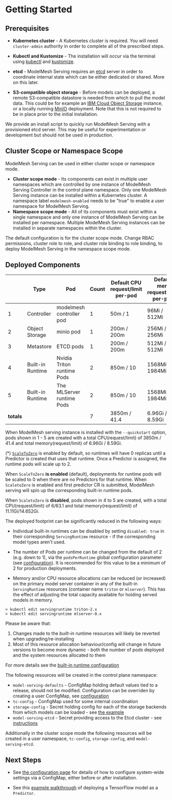 # Getting Started

## Prerequisites

- **Kubernetes cluster** - A Kubernetes cluster is required. You will need `cluster-admin` authority in order to complete all of the prescribed steps.

- **Kubectl and Kustomize** - The installation will occur via the terminal using [kubectl](https://kubernetes.io/docs/tasks/tools/#kubectl) and [kustomize](https://kubectl.docs.kubernetes.io/installation/kustomize/).

- **etcd** - ModelMesh Serving requires an [etcd](https://etcd.io/) server in order to coordinate internal state which can be either dedicated or shared. More on this later.

- **S3-compatible object storage** - Before models can be deployed, a remote S3-compatible datastore is needed from which to pull the model data. This could be for example an [IBM Cloud Object Storage](https://www.ibm.com/cloud/object-storage) instance, or a locally running [MinIO](https://github.com/minio/minio) deployment. Note that this is not required to be in place prior to the initial installation.

We provide an install script to quickly run ModelMesh Serving with a provisioned etcd server. This may be useful for experimentation or development but should not be used in production.

## Cluster Scope or Namespace Scope

ModelMesh Serving can be used in either cluster scope or namespace mode. 
- **Cluster scope mode** - Its components can exist in multiple user namespaces which are controlled by one instance of ModelMesh Serving Controller in the control plane namespace. Only one ModelMesh Serving instance can be installed within a Kubernetes cluster. A namespace label `modelmesh-enabled` needs to be "true" to enable a user namespace for ModelMesh Serving.
- **Namespace scope mode** - All of its components must exist within a single namespace and only one instance of ModelMesh Serving can be installed per namespace. Multiple ModelMesh Serving instances can be installed in separate namespaces within the cluster.

The default configuration is for the cluster scope mode. Change RBAC permissions, cluster role to role, and cluster role binding to role binding, to deploy ModelMesh Serving in the namespace scope mode.

## Deployed Components

|            | Type             | Pod                        | Count | Default CPU request/limit per-pod | Default mem request/limit per-pod |
| ---------- | ---------------- | -------------------------- | ----- | --------------------------------- | --------------------------------- |
| 1          | Controller       | modelmesh controller pod   | 1     | 50m / 1                           | 96Mi / 512Mi                      |
| 2          | Object Storage   | minio pod                  | 1     | 200m / 200m                       | 256Mi / 256Mi                     |
| 3          | Metastore        | ETCD pods                  | 1     | 200m / 200m                       | 512Mi / 512Mi                     |
| 4          | Built-in Runtime | Nvidia Triton runtime Pods | 2     | 850m / 10                         | 1568Mi / 1984Mi                   |
| 5          | Built-in Runtime | The MLServer runtime Pods  | 2     | 850m / 10                         | 1568Mi / 1984Mi                   |
| **totals** |                  |                            | 7     | 3850m / 41.4                      | 6.96Gi / 8.59Gi                   |

When ModelMesh serving instance is installed with the `--quickstart` option, pods shown in 1 - 5 are created with a total CPU(request/limit) of 3850m / 41.4 and total memory(request/limit) of 6.96Gi / 8.59Gi.

(\*) [`ScaleToZero`](../production-use/scaling.md#scale-to-zero) is enabled by default, so runtimes will have 0 replicas until a Predictor is created that uses that runtime. Once a Predictor is assigned, the runtime pods will scale up to 2.

When `ScaleToZero` **is enabled** (default), deployments for runtime pods will be scaled to 0 when there are no Predictors for that runtime. When `ScaletoZero` is enabled and first predictor CR is submitted, ModelMesh serving will spin up the corresponding built-in runtime pods.

When `ScaletoZero` is **disabled**, pods shown in 4 to 5 are created, with a total CPU(request/limit) of 6/63.1 and total memory(request/limit) of 11.11Gi/14.652Gi.

The deployed footprint can be significantly reduced in the following ways:

- Individual built-in runtimes can be disabled by setting `disabled: true` in their corresponding `ServingRuntime` resource - if the corresponding model types aren't used.

- The number of Pods per runtime can be changed from the default of 2 (e.g. down to 1), via the `podsPerRuntime` global configuration parameter (see [configuration](../configuration)). It is recommended for this value to be a minimum of 2 for production deployments.

- Memory and/or CPU resource allocations can be reduced (or increased) on the primary model server container in any of the built-in `ServingRuntime` resources (container name `triton` or `mlserver`). This has the effect of adjusting the total capacity available for holding served models in memory.

```shell
> kubectl edit servingruntime triton-2.x
> kubectl edit servingruntime mlserver-0.x
```

Please be aware that:

1. Changes made to the _built-in_ runtime resources will likely be reverted when upgrading/re-installing
2. Most of this resource allocation behaviour/config will change in future versions to become more dynamic - both the number of pods deployed and the system resources allocated to them

For more details see the [built-in runtime configuration](../configuration/built-in-runtimes.md)

The following resources will be created in the control plane namespace:

- `model-serving-defaults` - ConfigMap holding default values tied to a release, should not be modified. Configuration can be overriden by creating a user ConfigMap, see [configuration](../configuration)
- `tc-config` - ConfigMap used for some internal coordination
- `storage-config` - Secret holding config for each of the storage backends from which models can be loaded - see [the example](../predictors/)
- `model-serving-etcd` - Secret providing access to the Etcd cluster - see [instructions](../install/install-script.md#setup-the-etcd-connection-information)

Additionally in the cluster scope mode the following resources will be created in a user namespace, `tc-config`, `storage-config`, and `model-serving-etcd`.

## Next Steps

- See [the configuration page](../configuration) for details of how to configure system-wide settings via a ConfigMap, either before or after installation.

- See this [example walkthrough](../predictors) of deploying a TensorFlow model as a `Predictor`.
